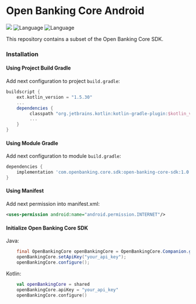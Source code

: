 # Open Banking Core Android

![](https://img.shields.io/badge/minSDK-24+-blue.svg) ![Language](https://img.shields.io/badge/Language-Java-orange.svg) ![Language](https://img.shields.io/badge/Language-Kotlin-purple.svg)

This repository contains a subset of the Open Banking Core SDK.

### Installation

#### Using Project Build Gradle

Add next configuration to project `build.gradle`:

```build.gradle
buildscript {  
    ext.kotlin_version = "1.5.30"  
    ...  
    dependencies {  
         classpath "org.jetbrains.kotlin:kotlin-gradle-plugin:$kotlin_version"  
         ...  
    }  
}  
```

#### Using Module Gradle

Add next configuration to module `build.gradle`:

```build.gradle
dependencies {   
    implementation 'com.openbanking.core.sdk:open-banking-core-sdk:1.0.0'
}  
```

#### Using Manifest

Add next permission into manifest.xml:

```xml
<uses-permission android:name="android.permission.INTERNET"/>      
```

#### Initialize Open Banking Core SDK

Java:

```java
    final OpenBankingCore openBankingCore = OpenBankingCore.Companion.getShared();
    openBankingCore.setApiKey("your_api_key");
    openBankingCore.configure();
```

Kotlin:

```kotlin
    val openBankingCore = shared
    openBankingCore.apiKey = "your_api_key"
    openBankingCore.configure()
```
